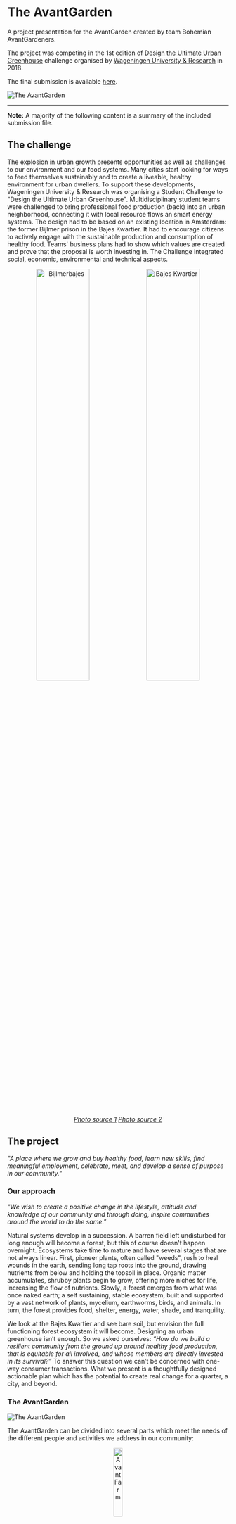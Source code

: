# The AvantGarden

A project presentation for the AvantGarden created by team Bohemian AvantGardeners.

The project was competing in the 1st edition of [Design the Ultimate Urban Greenhouse](https://www.wur.nl/en/Education-Programmes/Current-Students/Student-Challenge/Design-the-ultimate-urban-greenhouse-1/First-edition-Urban-Greenhouse-Challenge.htm) challenge organised by [Wageningen University & Research](https://www.wur.nl/) in 2018.

The final submission is available [here](https://avantgardeners.cz/files/AvantGarden-Dossier).

![The AvantGarden](https://avantgardeners.cz/img/architecture/avantgarden_front.jpg)

---

**Note:** A majority of the following content is a summary of the included submission file.

## The challenge
The explosion in urban growth presents opportunities as well as challenges to our environment and our food systems. Many cities start looking for ways to feed themselves sustainably and to create a liveable, healthy environment for urban dwellers. To support these developments, Wageningen University & Research was organising a Student Challenge to "Design the Ultimate Urban Greenhouse". Multidisciplinary student teams were challenged to bring professional food production (back) into an urban neighborhood, connecting it with local resource flows an smart energy systems. The design had to be based on an existing location in Amsterdam: the former Bijlmer prison in the Bajes Kwartier. It had to encourage citizens to actively engage with the sustainable production and consumption of healthy food. Teams' business plans had to show which values are created and prove that the proposal is worth investing in. The Challenge integrated social, economic, environmental and technical aspects.

<center>
<img src="https://upload.wikimedia.org/wikipedia/commons/thumb/f/f8/Bijlmerbajes%3B_juli_2017.jpg/1280px-Bijlmerbajes%3B_juli_2017.jpg" alt="Bijlmerbajes" width="49%">
<img src="https://www.rijksvastgoedbedrijf.nl/binaries/medium/content/gallery/rijksvastgoedbedrijf/content-afbeeldingen/vastgoed/amsterdam-wenckebachweg-48-bijlmer/amsterdam-wenckebachweg-48-bijlmerbajes-luchtfoto.jpg" alt="Bajes Kwartier" width="49%">

<a href="https://nl.wikipedia.org/wiki/Bijlmerbajes#/media/Bestand:Bijlmerbajes;_juli_2017.jpg"><i>Photo source 1</i></a>
<a href="https://www.rijksvastgoedbedrijf.nl/vastgoed/verkocht/amsterdam-wenckebachweg-48"><i>Photo source 2</i></a>
</center>

## The project

*"A place where we grow and buy healthy food, learn new skills, find meaningful employment, celebrate, meet, and develop a sense of purpose in our community."*

### Our approach

*"We wish to create a positive change in the lifestyle, attitude and knowledge of our community and through doing, inspire communities around the world to do the same."*

Natural systems develop in a succession. A barren field left undisturbed for long enough will become a forest, but this of course doesn't happen overnight. Ecosystems take time to mature and have several stages that are not always linear. First, pioneer plants, often called "weeds", rush to heal wounds in the earth, sending long tap roots into the ground, drawing nutrients from below and holding the topsoil in place. Organic matter accumulates, shrubby plants begin to grow, offering more niches for life, increasing the flow of nutrients. Slowly, a forest emerges from what was once naked earth; a self sustaining, stable ecosystem, built and supported by a vast network of plants, mycelium, earthworms, birds, and animals. In turn, the forest provides food, shelter, energy, water, shade, and tranquility.

We look at the Bajes Kwartier and see bare soil, but envision the full functioning forest ecosystem it will become. Designing an urban greenhouse isn’t enough. So we asked ourselves: *“How do we build a resilient community from the ground up around healthy food production, that is equitable for all involved, and whose members are directly invested in its survival?”* To answer this question we can’t be concerned with one-way consumer transactions. What we present is a thoughtfully designed actionable plan which has the potential to create real change for a quarter, a city, and beyond.


### The AvantGarden

![The AvantGarden](https://avantgardeners.cz/img/architecture/avantgarden_persp1.jpg)

The AvantGarden can be divided into several parts which meet the needs of the different people and activities we address in our community:

<center>
<img src="https://avantgardeners.cz/img/avantgarden/avantgarden_farm.jpg" alt="AvantFarm" width="20%">

<b>AvantFarm</b>
</center>

At the AvantFarm we produce essential nutrition, primarily for ourselves, the community of the B²COOP. We seek in every way to mimic nature. We designed a holistic food web connecting independent, but mutually beneficial cycles of aquaponics, plants, mushrooms, and insects. We wholeheartedly support aquaponics as a source of nutrients rather than any synthetic solution. Aquaponics allows a truly circular model of production through which we manage to capture, supply, and recirculate nutrients for our ecosystem while creating value in all its stages.

<center>
<img src="https://avantgardeners.cz/img/avantgarden/avantgarden_market.jpg" alt="AvantMarket" width="20%">

<b>AvantMarket</b>
</center>

The AvantMarket is where the harvest arrives to supply essential healthy food to the citizens of the Bajes Kwartier. The harvest comes from the AvantGarden, but not exclusively. Some products, such as wheat, can be produced in our system but make much more sense to grow outdoors at a different scale. Therefore, we seek to cooperate for high-nutritional produce, sourced locally and responsibly, rather than compete and disrupt the local business environment. The AvantMarket is designed as a farmer’s market held year round. Each stand in the AvantMarket tells the story of the farmer. B²COOP provides the space for the stand and B²COOPmembers-employees work as the cashiers, stock managers and cleaners of the market.

<center>
<img src="https://avantgardeners.cz/img/avantgarden/avantgarden_community.jpg" alt="AvantCommunity" width="20%">

<b>AvantCommunity</b>
</center>

*“If niches are opportunities in space, cycles are opportunity in time” (Mollison, 1988)*. The AvantGarden is full of both kinds of opportunities to accommodate a wide range of activities and meet the needs and wishes of all our AvantCommunity. Not a single space in the common area of the AvantGarden is used for only one purpose. We have a cowork hub, which can be used as study space or library as well, kids playground which becomes a summer cinema & event space, green meeting rooms used either for classes or business meetings, a hackerspace where people can build and experiment, and a public kitchen easily transformed into a dinner party room. Apart from spaces of the AvantGarden that are accessible based on membership or rent, there are some public areas: "The Hill" and the rooftop Permagarden Café.

<center>
<img src="https://avantgardeners.cz/img/avantgarden/avantgarden_world.jpg" alt="AvantWorld" width="20%">

<b>AvantWorld</b>
</center>

As the building and its community grows, it transforms its surroundings and beyond. The profits of from the AvantGarden are invested back into B², creating an edible quarter filled with fruit trees and berry bushes and community events. We aspire to be the model for other urban neighborhoods and through our B²Apprentice program we will create a network of village communities springing up in urban areas of Amsterdam and around the AvantWorld.

### The community

![The community](https://avantgardeners.cz/img/architecture/avantgarden_market.jpg)

We borrow our overarching philosophy from permaculture, where cooperation is the basis of existing life systems and future survival. With that in mind, we have designed a multi-stakeholder cooperative B²COOP: a cooperative of citizens living in the Bijlmer Bajes (B²), the AvantGardeners, other local farmers and small businesses, working together to build lasting relationships based upon fair prices and wages, and forming community in a common effort to provide the essentials for a healthy, fulfilling life.

B²COOP is the legal organization that embodies the ethical principles guiding the succession to a resilient community around the AvantGarden. By investing into B²COOP, you invest directly into your community, lifestyle and neighborhood prosperity. In return you receive healthy food, and the opportunity to be apart of something bigger than yourself. All of the profits of B²COOP are reinvested back into the AvantGarden mission, supporting community development and slowly bringing change to the way urban areas feed themselves.

Around the world we see a monoculture of food production, but also of culture. To avoid this, we have devised a local currency, B²Coin. Each of us in B²COOP can either invest money or time into the community, and running of the AvantGarden. There are many opportunities to obtain ownership through work, all creating social value, increasing employment, and lowering costs. B²Coin circulates within the kwartier; the money you pay employs your neighbor who then buys your crafts, and so on.

## Authors

The AvantGarden project was created by a team students of [Czech University of Life Sciences in Prague](https://www.czu.cz/en/) named The Bohemian AvantGardeners.

<center>
<img src="https://avantgardeners.cz/img/logo/logo_white.png" alt="AvantWorld" width="20%">
</center>

Individually we specialise in various fields of agriculture, waste management, economics, social dynamics, and architecture, but as a team it gave us a unique opportunity to understand the future of food production better. We believe that behind real changes stands a cooperation of many and that answers can be found through building human-scale solutions. The nature inspires us to experiment and develop spaces that make people and environment healthier.

### Members

| Name | Responsibility |
| :---         |     :---      |
| Lucie Dudáková | Team coordinator |
| Jiří Bartoš | AvantFarm design, economics, financial analysis |
| Veronika Tůmová | AvantFarm design, aquaponics production design, economics |
| Brett Gallagher | Cooperative system design, economic model, mushrooms production design |
| Lucie Hladíková | Permaculture rooftop design, social embedding |
| Michaela Sedláková | Circularity, enegry and water systems, social embedding |
| Anna Pereponova | Snail production design |
| Karolína Pumprová | Plant production design |
| Matyáš Smutný | Insect production design  |
| Jakub Med | Architecture |
| Johana Šimčíková | Architecture |

### Acknowledgments

We would like express special thanks to our university Czech University of Life Sciences in Prague, namely Ing. Dana Výlupková and prof. PhDr. Michal Lošťák, Ph.D. for their project support.

Also we would like to sincerely thank experts who were willing to listen to our ideas and gave us a constructive feedback, namely to Ing. Vratislava Janovská Ph.D., MSc Vojtěch Vosecký, Mgr. Jan Richtr, Ing. Arch Vratislav Danda, RNDr. Oldřich Vacek, CSc., Lucie Sovová, Ing. Martin Kulma and Ing. Jiří Patoka.
